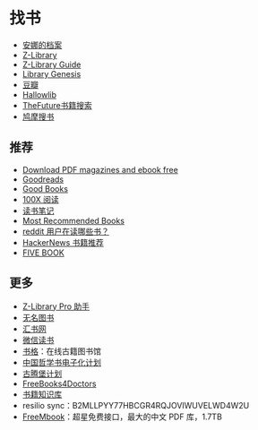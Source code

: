 # 找书

- [安娜的档案](https://zh.annas-archive.org/)
- [Z-Library](https://z-library.sk/)
- [Z-Library Guide](https://www.reddit.com/r/zlibrary/wiki/index/access/#wiki_how_to_access_zlibrary_through_your_browser)
- [Library Genesis](https://libgen.is/)
- [豆瓣](https://www.douban.com/)
- [Hallowlib](https://bk.hallowlib.org/)
- [TheFuture书籍搜索](https://ebooks.pages.dev/)
- [鸠摩搜书](https://www.jiumodiary.com/)

## 推荐

- [Download PDF magazines and ebook free](https://magazinelib.com/)
- [Goodreads](https://goodreads.com)
- [Good Books](https://www.goodbooks.io/)
- [100X 阅读](https://100x.nishuang.net/)
- [读书笔记](https://reading.geek-docs.com/)
- [Most Recommended Books](https://mostrecommendedbooks.com/)
- [reddit 用户在读哪些书？](https://www.redditreads.com/)
- [HackerNews 书籍推荐](https://hacker-recommended-books.vercel.app/category/0/all-time/page/0/0)
- [FIVE BOOK](https://fivebooks.com/)

## 更多

- [Z-Library Pro 助手](https://zlib.pro/)
- [无名图书](https://www.book123.info/)
- [汇书网](https://www.huibooks.com/)
- [微信读书](https://weread.qq.com/)
- [书格](https://new.shuge.org/)：在线古籍图书馆
- [中国哲学书电子化计划](https://ctext.org/zh)
- [古腾堡计划](http://www.gutenberg.org)
- [FreeBooks4Doctors](http://freebooks4doctors.com/)
- [书籍知识库](https://book.zhishikoo.com/)
- resilio sync：B2MLLPYY77HBCGR4RQJOVIWUVELWD4W2U
- [FreeMbook](https://freembook.com/)：超星免费接口，最大的中文 PDF 库，1.7TB
